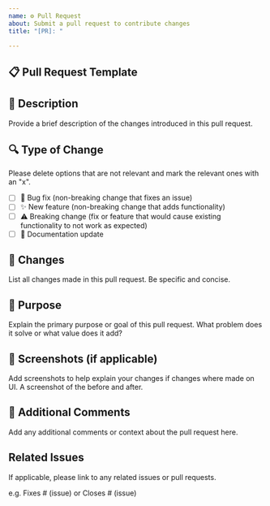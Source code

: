 ```yaml
---
name: ⚙️ Pull Request
about: Submit a pull request to contribute changes
title: "[PR]: "

---
```


## 📋 Pull Request Template

## 📝 Description

Provide a brief description of the changes introduced in this pull request.

## 🔍 Type of Change

Please delete options that are not relevant and mark the relevant ones with an "x".

- [ ] 🐛 Bug fix (non-breaking change that fixes an issue)
- [ ] ✨ New feature (non-breaking change that adds functionality)
- [ ] ⚠️ Breaking change (fix or feature that would cause existing functionality to not work as expected)
- [ ] 📝 Documentation update
## 🔄 Changes

List all changes made in this pull request. Be specific and concise.

## 🎯 Purpose

Explain the primary purpose or goal of this pull request. What problem does it solve or what value does it add?

## 📸 Screenshots (if applicable)

Add screenshots to help explain your changes if changes where made on UI. A screenshot of the before and after.

## 💬 Additional Comments

Add any additional comments or context about the pull request here.

## Related Issues

If applicable, please link to any related issues or pull requests.

e.g. Fixes # (issue) or Closes # (issue)
